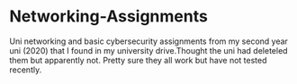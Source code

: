 # Networking-Assignments
Uni networking and basic cybersecurity assignments from my second year uni (2020) that I found in my university drive.Thought the uni had deleteled them but apparently not. Pretty sure they all work but have not tested recently. 
